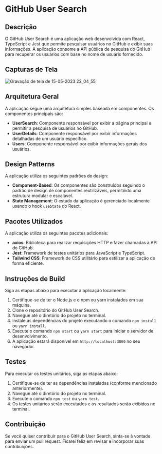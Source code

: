 # GitHub User Search

## Descrição

O GitHub User Search é uma aplicação web desenvolvida com React, TypeScript e Jest que permite pesquisar usuários no GitHub e exibir suas informações. A aplicação consome a API pública de pesquisa do GitHub para recuperar os usuários com base no nome de usuário fornecido.

## Capturas de Tela

![Gravação de tela de 15-05-2023 22_04_55](https://github.com/luizcdribeiro/github-search/assets/44420390/075bc7dc-9a68-4392-b25f-662f3e877be2)


## Arquitetura Geral

A aplicação segue uma arquitetura simples baseada em componentes. Os componentes principais são:

- **UserSearch**: Componente responsável por exibir a página principal e permitir a pesquisa de usuários no GitHub.
- **UserDetails**: Componente responsável por exibir informações detalhadas de um usuário específico.
- **Users**: Componente responsável por exibir informações gerais dos usuários.

## Design Patterns

A aplicação utiliza os seguintes padrões de design:

- **Component-Based**: Os componentes são construídos seguindo o padrão de design de componentes reutilizáveis, permitindo uma estrutura modular e escalável.
- **State Management**: O estado da aplicação é gerenciado localmente usando o hook `useState` do React.

## Pacotes Utilizados

A aplicação utiliza os seguintes pacotes adicionais:

- **axios**: Biblioteca para realizar requisições HTTP e fazer chamadas à API do GitHub.
- **Jest**: Framework de testes unitários para JavaScript e TypeScript.
- **Tailwind CSS**: Framework de CSS utilitário para estilizar a aplicação de forma eficiente.

## Instruções de Build

Siga as etapas abaixo para executar a aplicação localmente:

1. Certifique-se de ter o Node.js e o npm ou yarn instalados em sua máquina.
2. Clone o repositório do GitHub User Search.
3. Navegue até o diretório do projeto no terminal.
4. Instale as dependências do projeto executando o comando `npm install` ou `yarn install`.
5. Execute o comando `npm start` ou `yarn start` para iniciar o servidor de desenvolvimento.
6. A aplicação estará disponível em `http://localhost:3000` no seu navegador.

## Testes

Para executar os testes unitários, siga as etapas abaixo:

1. Certifique-se de ter as dependências instaladas (conforme mencionado anteriormente).
2. Navegue até o diretório do projeto no terminal.
3. Execute o comando `npm test` ou `yarn test`.
4. Os testes unitários serão executados e os resultados serão exibidos no terminal.

## Contribuição

Se você quiser contribuir para o GitHub User Search, sinta-se à vontade para enviar um pull request. Ficarei feliz em revisar e incorporar suas contribuições.

